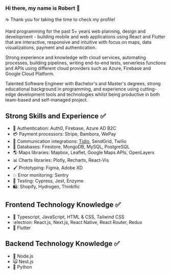 ### Hi there, my name is Robert 👋

:coffee: Thank you for taking the time to check my profile! 

Hard programming for the past 5+ years web planning, design and development - building mobile and web applications using React and Flutter that are interactive, responsive and intuitive with focus on maps, data visualizations, payment and authentication.

Strong experience and knowledge with cloud services, automating processes, building pipelines, writing end-to-end tests, serverless functions and APIs using different cloud providers such as Azure, Firebase and Google Cloud Platform.

Talented Software Engineer with Bachelor's and Master's degrees, strong educational background in programming, and experience using cutting-edge development tools and technologies whilst being productive in both team-based and self-managed project.

## Strong Skills and Experience :white_check_mark:
- :closed_lock_with_key: Authentication: Auth0, Firebase, Azure AD B2C
- :credit_card: Payment processors: Stripe, Bambora, WePay
- 💬 Communication integrations: [Tidio](https://www.tidio.com/en/?ref=freebot), SendGrid, Twilio 
- :floppy_disk: Databases: Firestore, MongoDB, MySQL, PostgreSQL
- :earth_americas: Maps libraries: Mapbox, Leaflet, Google Maps APIs, OpenLayers
- :bar_chart: Charts libraries: Plotly, Recharts, React-Vis
- :paintbrush: Prototyping: Figma, Adobe XD
- :collision: Error monitoring: Sentry
- :construction_worker: Testing: Cypress, Jest, Enzyme
- 🛍️: Shopify, Hydrogen, Thinkific


## Frontend Technology Knowledge :white_check_mark:
- :scroll: Typescript, JavaScript, HTML & CSS, Tailwind CSS
- :electron: React.js, Next.js, React Native, React Router, Redux
- :dart: Flutter

## Backend Technology Knowledge :white_check_mark:
- :green_book: Node.js
- 🙀 Nest.js
- :snake: Python

<!--
**Robert-OP/robert-op** is a ✨ _special_ ✨ repository because its `README.md` (this file) appears on your GitHub profile.

Here are some ideas to get you started:

- 🔭 I’m currently working on ...
- 🌱 I’m currently learning ...
- 👯 I’m looking to collaborate on ...
- 🤔 I’m looking for help with ...
- 💬 Ask me about ...
- 📫 How to reach me: ...
- 😄 Pronouns: ...
- ⚡ Fun fact: ...
-->
